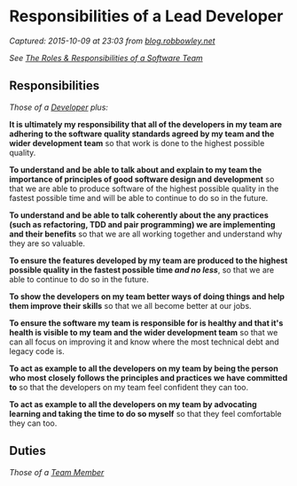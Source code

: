 # Responsibilities of a Lead Developer

_Captured: 2015-10-09 at 23:03 from [blog.robbowley.net](http://blog.robbowley.net/responsibilities-of-a-lead-developer/)_

_See [The Roles & Responsibilities of a Software Team](http://blog.robbowley.net/2009/07/25/the-roles-and-responsibilities-of-a-software-team/)_

## Responsibilities

_Those of a [Developer](http://blog.robbowley.net/responsibilities-of-a-lead-developer/responsibilities-of-a-developer-tester) plus:_

**It is ultimately my responsibility that all of the developers in my team are adhering to the software quality standards agreed by my team and the wider development team** so that work is done to the highest possible quality.

**To understand and be able to talk about and explain to my team the importance of principles of good software design and development** so that we are able to produce software of the highest possible quality in the fastest possible time and will be able to continue to do so in the future.

**To understand and be able to talk coherently about the any practices (such as refactoring, TDD and pair programming) we are implementing and their benefits** so that we are all working together and understand why they are so valuable.

**To ensure the features developed by my team are produced to the highest possible quality in the fastest possible time _and no less_**, so that we are able to continue to do so in the future.

**To show the developers on my team better ways of doing things and help them improve their skills** so that we all become better at our jobs.

**To ensure the software my team is responsible for is healthy and that it's health is visible to my team and the wider development team** so that we can all focus on improving it and know where the most technical debt and legacy code is.

**To act as example to all the developers on my team by being the person who most closely follows the principles and practices we have committed to** so that the developers on my team feel confident they can too.

**To act as example to all the developers on my team by advocating learning and taking the time to do so myself** so that they feel comfortable they can too.

## Duties 

_Those of a [Team Member](http://blog.robbowley.net/responsibilities-of-a-lead-developer/responsibilities-of-a-team-member)_
